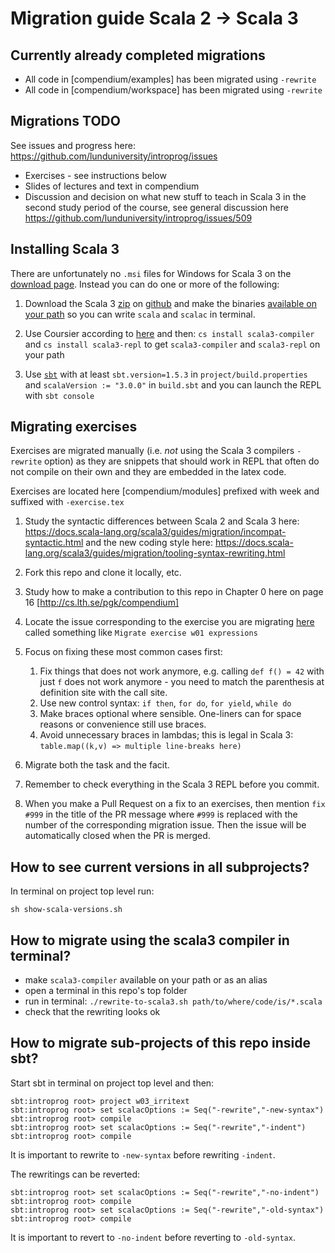 # Migration guide Scala 2 -> Scala 3

## Currently already completed migrations

* All code in [compendium/examples] has been migrated using `-rewrite`
* All code in [compendium/workspace] has been migrated using `-rewrite`

## Migrations TODO

See issues and progress here: https://github.com/lunduniversity/introprog/issues 

* Exercises - see instructions below
* Slides of lectures and text in compendium
* Discussion and decision on what new stuff to teach in Scala 3 in the second study period of the course, see general discussion here https://github.com/lunduniversity/introprog/issues/509

## Installing Scala 3

There are unfortunately no `.msi` files for Windows for Scala 3 on the [download page](https://www.scala-lang.org/download/scala3.html). Instead you can do one or more of the following:
1. Download the Scala 3 [zip](https://github.com/lampepfl/dotty/releases/download/3.0.0/scala3-3.0.0.zip) on [github](https://github.com/lampepfl/dotty/releases) and make the binaries [available on your path](https://www.architectryan.com/2018/03/17/add-to-the-path-on-windows-10/) so you can write `scala` and `scalac` in terminal.

2. Use Coursier according to [here](https://get-coursier.io/docs/cli-installation) and then:
  `cs install scala3-compiler` and `cs install scala3-repl` to get `scala3-compiler` and `scala3-repl` on your path

3. Use [`sbt`](https://www.scala-sbt.org/download.html) with at least `sbt.version=1.5.3` in `project/build.properties` and `scalaVersion := "3.0.0"` in `build.sbt` and you can launch the REPL with `sbt console`

## Migrating exercises

Exercises are migrated manually (i.e. *not* using the Scala 3 compilers `-rewrite` option) as they are snippets that should work in REPL that often do not compile on their own and they are embedded in the latex code.

Exercises are located here [compendium/modules] prefixed with week and suffixed with `-exercise.tex`

1. Study the syntactic differences between Scala 2 and Scala 3 here:
https://docs.scala-lang.org/scala3/guides/migration/incompat-syntactic.html   and the new coding style here: https://docs.scala-lang.org/scala3/guides/migration/tooling-syntax-rewriting.html

2. Fork this repo and clone it locally, etc.

2. Study how to make a contribution to this repo in Chapter 0 here on page 16 [http://cs.lth.se/pgk/compendium] 

3. Locate the issue corresponding to the exercise you are migrating [here](https://github.com/lunduniversity/introprog/issues) called something like `Migrate exercise w01 expressions`

3. Focus on fixing these most common cases first:
   1. Fix things that does not work anymore, e.g. calling `def f() = 42` with just `f` does not work anymore - you need to match the parenthesis at definition site with the call site.
   2. Use new control syntax: `if then`, `for do`, `for yield`, `while do`
   3. Make braces optional where sensible. One-liners can for space reasons or convenience still use braces.
   4. Avoid unnecessary braces in lambdas; this is legal in Scala 3: `table.map((k,v) => multiple line-breaks here)`

4. Migrate both the task and the facit.

5. Remember to check everything in the Scala 3 REPL before you commit.

6. When you make a Pull Request on a fix to an exercises, then mention `fix #999` in the title of the PR message where `#999` is replaced with the number of the corresponding migration issue. Then the issue will be automatically closed when the PR is merged.

## How to see current versions in all subprojects?

In terminal on project top level run:
```
sh show-scala-versions.sh
```

## How to migrate using the scala3 compiler in terminal?

* make `scala3-compiler` available on your path or as an alias
* open a terminal in this repo's top folder
* run in terminal: `./rewrite-to-scala3.sh path/to/where/code/is/*.scala`
* check that the rewriting looks ok


## How to migrate sub-projects of this repo inside sbt?
Start sbt in terminal on project top level and then:
```
sbt:introprog root> project w03_irritext
sbt:introprog root> set scalacOptions := Seq("-rewrite","-new-syntax")
sbt:introprog root> compile
sbt:introprog root> set scalacOptions := Seq("-rewrite","-indent")
sbt:introprog root> compile
```
It is important to rewrite to `-new-syntax` before rewriting `-indent`.

The rewritings can be reverted:
```
sbt:introprog root> set scalacOptions := Seq("-rewrite","-no-indent")
sbt:introprog root> compile
sbt:introprog root> set scalacOptions := Seq("-rewrite","-old-syntax")
sbt:introprog root> compile
```

It is important to revert to `-no-indent` before reverting to `-old-syntax`.
